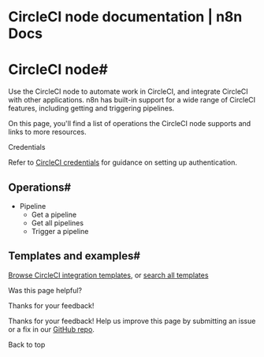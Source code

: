 # CircleCI node documentation | n8n Docs

[ ](https://github.com/n8n-io/n8n-docs/edit/main/docs/integrations/builtin/app-nodes/n8n-nodes-base.circleci.md "Edit this page")

# CircleCI node#

Use the CircleCI node to automate work in CircleCI, and integrate CircleCI with other applications. n8n has built-in support for a wide range of CircleCI features, including getting and triggering pipelines.

On this page, you'll find a list of operations the CircleCI node supports and links to more resources.

Credentials

Refer to [CircleCI credentials](../../credentials/circleci/) for guidance on setting up authentication. 

## Operations#

  * Pipeline
    * Get a pipeline
    * Get all pipelines
    * Trigger a pipeline

## Templates and examples#

[Browse CircleCI integration templates](https://n8n.io/integrations/circleci/), or [search all templates](https://n8n.io/workflows/)

Was this page helpful? 

Thanks for your feedback! 

Thanks for your feedback! Help us improve this page by submitting an issue or a fix in our [GitHub repo](https://github.com/n8n-io/n8n-docs). 

Back to top